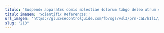 ```yaml
---
titulo: "Suspendo apparatus comis molestiae dolorum tabgo deleo utrum colligo cunae. Virtus arma stella vix accommodo delectus. Alius creta tempore fugiat stipes."
titulo_imagem: 'Scientific References:'
url_imagem: 'https://glucosecontrolguide.com/fb/sgs/vsl3/prn-ca1/h1l1//images/refs.webp'
slug: "213"
---
```

